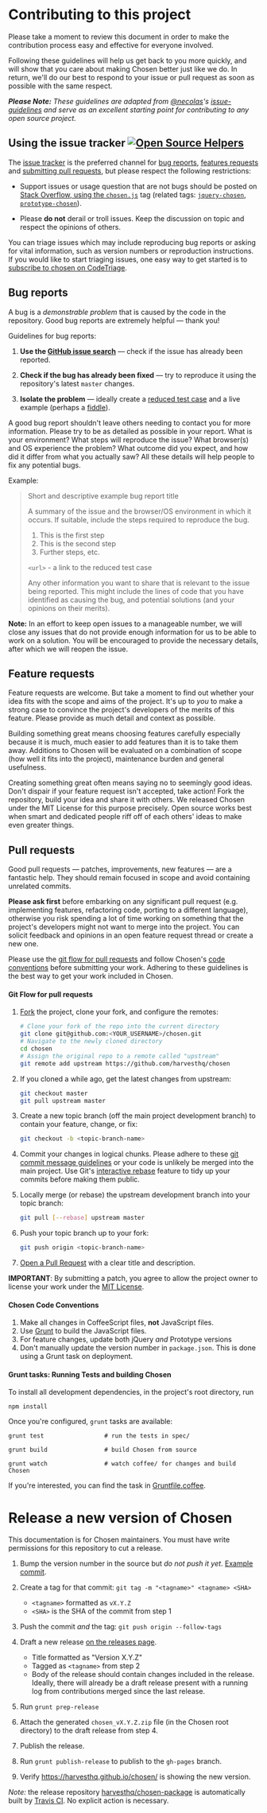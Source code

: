 # Contributing to this project

Please take a moment to review this document in order to make the contribution
process easy and effective for everyone involved.

Following these guidelines will help us get back to you more quickly, and will
show that you care about making Chosen better just like we do. In return, we'll
do our best to respond to your issue or pull request as soon as possible with
the same respect.

_**Please Note:** These guidelines are adapted from [@necolas](https://github.com/necolas)'s
[issue-guidelines](https://github.com/necolas/issue-guidelines) and serve as
an excellent starting point for contributing to any open source project._


## Using the issue tracker [![Open Source Helpers](https://www.codetriage.com/harvesthq/chosen/badges/users.svg)](https://www.codetriage.com/harvesthq/chosen)

The [issue tracker](https://github.com/harvesthq/chosen/issues) is the
preferred channel for [bug reports](#bugs), [features requests](#features)
and [submitting pull requests](#pull-requests), but please respect the
following restrictions:

* Support issues or usage question that are not bugs should be posted on
[Stack Overflow, using the `chosen.js`](http://stackoverflow.com/questions/tagged/chosen.js) tag
(related tags: [`jquery-chosen`](http://stackoverflow.com/questions/tagged/jquery-chosen),
[`prototype-chosen`](http://stackoverflow.com/questions/tagged/prototype-chosen)).

* Please **do not** derail or troll issues. Keep the discussion on topic and
  respect the opinions of others.

You can triage issues which may include reproducing bug reports or asking for vital information, such as version numbers or reproduction instructions. If you would like to start triaging issues, one easy way to get started is to [subscribe to chosen on CodeTriage](https://www.codetriage.com/harvesthq/chosen).

<a name="bugs"></a>
## Bug reports

A bug is a _demonstrable problem_ that is caused by the code in the repository.
Good bug reports are extremely helpful &mdash; thank you!

Guidelines for bug reports:

1. **Use the [GitHub issue search](https://github.com/harvesthq/chosen/search?type=Issues)** &mdash; check if the issue has already been
   reported.

2. **Check if the bug has already been fixed** &mdash; try to reproduce it using the
   repository's latest `master` changes.

3. **Isolate the problem** &mdash; ideally create a [reduced test
   case](https://css-tricks.com/reduced-test-cases/) and a live example
   (perhaps a [fiddle](http://jsfiddle.net)).

A good bug report shouldn't leave others needing to contact you for more
information. Please try to be as detailed as possible in your report. What is
your environment? What steps will reproduce the issue? What browser(s) and OS
experience the problem? What outcome did you expect, and how did it differ from
what you actually saw? All these details will help people to fix any potential
bugs.

Example:

> Short and descriptive example bug report title
>
> A summary of the issue and the browser/OS environment in which it occurs. If
> suitable, include the steps required to reproduce the bug.
>
> 1. This is the first step
> 2. This is the second step
> 3. Further steps, etc.
>
> `<url>` - a link to the reduced test case
>
> Any other information you want to share that is relevant to the issue being
> reported. This might include the lines of code that you have identified as
> causing the bug, and potential solutions (and your opinions on their
> merits).

**Note:** In an effort to keep open issues to a manageable number, we will close any issues
that do not provide enough information for us to be able to work on a solution.
You will be encouraged to provide the necessary details, after which we will reopen the issue.

<a name="features"></a>
## Feature requests

Feature requests are welcome. But take a moment to find out whether your idea
fits with the scope and aims of the project. It's up to *you* to make a strong
case to convince the project's developers of the merits of this feature. Please
provide as much detail and context as possible.

Building something great means choosing features carefully especially because it
is much, much easier to add features than it is to take them away. Additions
to Chosen will be evaluated on a combination of scope (how well it fits into the
project), maintenance burden and general usefulness.

Creating something great often means saying no to seemingly good ideas. Don't
dispair if your feature request isn't accepted, take action! Fork the
repository, build your idea and share it with others. We released Chosen under
the MIT License for this purpose precisely. Open source works best when smart
and dedicated people riff off of each others' ideas to make even greater things.



<a name="pull-requests"></a>
## Pull requests

Good pull requests &mdash; patches, improvements, new features &mdash; are a fantastic help.
They should remain focused in scope and avoid containing unrelated commits.

**Please ask first** before embarking on any significant pull request (e.g.
implementing features, refactoring code, porting to a different language),
otherwise you risk spending a lot of time working on something that the
project's developers might not want to merge into the project. You can solicit
feedback and opinions in an open feature request thread or create a new one.

Please use the [git flow for pull requests](#git-flow) and follow Chosen's
[code conventions](#code-conventions) before submitting your work. Adhering to
these guidelines is the best way to get your work included in Chosen.

<a name="git-flow"></a>
#### Git Flow for pull requests

1. [Fork](http://help.github.com/fork-a-repo/) the project, clone your fork,
   and configure the remotes:

   ```bash
   # Clone your fork of the repo into the current directory
   git clone git@github.com:<YOUR_USERNAME>/chosen.git
   # Navigate to the newly cloned directory
   cd chosen
   # Assign the original repo to a remote called "upstream"
   git remote add upstream https://github.com/harvesthq/chosen
   ```

2. If you cloned a while ago, get the latest changes from upstream:

   ```bash
   git checkout master
   git pull upstream master
   ```

3. Create a new topic branch (off the main project development branch) to
   contain your feature, change, or fix:

   ```bash
   git checkout -b <topic-branch-name>
   ```

4. Commit your changes in logical chunks. Please adhere to these [git commit
   message guidelines](http://tbaggery.com/2008/04/19/a-note-about-git-commit-messages.html)
   or your code is unlikely be merged into the main project. Use Git's
   [interactive rebase](https://help.github.com/articles/interactive-rebase)
   feature to tidy up your commits before making them public.

5. Locally merge (or rebase) the upstream development branch into your topic branch:

   ```bash
   git pull [--rebase] upstream master
   ```

6. Push your topic branch up to your fork:

   ```bash
   git push origin <topic-branch-name>
   ```

7. [Open a Pull Request](https://help.github.com/articles/using-pull-requests/)
    with a clear title and description.

**IMPORTANT**: By submitting a patch, you agree to allow the project owner to
license your work under the [MIT License](http://en.wikipedia.org/wiki/MIT_License).

<a name="code-conventions"></a>
#### Chosen Code Conventions

1. Make all changes in CoffeeScript files, **not** JavaScript files.
2. Use [Grunt](#grunt) to build the JavaScript files.
3. For feature changes, update both jQuery *and* Prototype versions
4. Don't manually update the version number in `package.json`. This is done using a Grunt task on deployment.

<a name="grunt"></a>
#### Grunt tasks: Running Tests and building Chosen


To install all development dependencies, in the project's root directory, run

    npm install

Once you're configured, `grunt` tasks are available:

    grunt test                 # run the tests in spec/

    grunt build                # build Chosen from source

    grunt watch                # watch coffee/ for changes and build Chosen

If you're interested, you can find the task in [Gruntfile.coffee](https://github.com/harvesthq/chosen/blob/master/Gruntfile.coffee).

# Release a new version of Chosen

This documentation is for Chosen maintainers.  You must have write permissions for this repository to cut a release.

1. Bump the version number in the source but _do not push it yet_. [Example commit](https://github.com/harvesthq/chosen/commit/be0a298f528ec59ce97889eaeeeb47a2dca9ca79).

2. Create a tag for that commit: `git tag -m "<tagname>" <tagname> <SHA>`

    - `<tagname>` formatted as `vX.Y.Z`
    - `<SHA>` is the SHA of the commit from step 1

3. Push the commit _and_ the tag: `git push origin --follow-tags`

4. Draft a new release [on the releases page](https://github.com/harvesthq/chosen/releases).

    - Title formatted as "Version X.Y.Z"
    - Tagged as `<tagname>` from step 2
    - Body of the release should contain changes included in the release. Ideally, there will already be a draft release present with a running log from contributions merged since the last release.

5. Run `grunt prep-release`

6. Attach the generated `chosen_vX.Y.Z.zip` file (in the Chosen root directory) to the draft release from step 4.

7. Publish the release.

8. Run `grunt publish-release` to publish to the `gh-pages` branch.

9. Verify https://harvesthq.github.io/chosen/ is showing the new version.

_Note:_ the release repository [harvesthq/chosen-package](https://github.com/harvesthq/chosen-package) is automatically built by [Travis CI](https://travis-ci.org/harvesthq/chosen). No explicit action is necessary.
